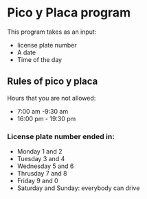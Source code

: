 # **Pico y Placa program**

This program takes as an input:
- license plate number
- A date
- Time of the day

## **Rules of pico y placa**
Hours that you are not allowed:
- 7:00 am -9:30 am
- 16:00 pm - 19:30 pm
### License plate number ended in:

- Monday 1 and 2 
- Tuesday 3 and 4
- Wednesday 5 and 6
- Thrusday 7 and 8
- Friday 9 and 0
- Saturday and Sunday: everybody can drive 

